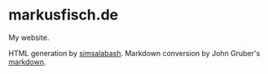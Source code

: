 # markusfisch.de

My website.

HTML generation by
[simsalabash](https://github.com/markusfisch/simsalabash).
Markdown conversion by John Gruber's
[markdown](http://daringfireball.net/projects/markdown/).
